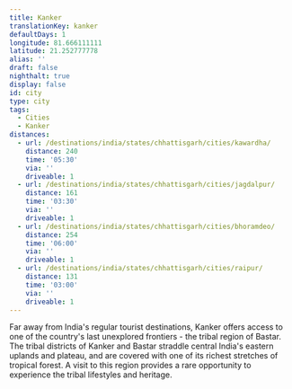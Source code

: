 ```yaml
---
title: Kanker
translationKey: kanker
defaultDays: 1
longitude: 81.666111111
latitude: 21.252777778
alias: ''
draft: false
nighthalt: true
display: false
id: city
type: city
tags:
  - Cities
  - Kanker
distances:
  - url: /destinations/india/states/chhattisgarh/cities/kawardha/
    distance: 240
    time: '05:30'
    via: ''
    driveable: 1
  - url: /destinations/india/states/chhattisgarh/cities/jagdalpur/
    distance: 161
    time: '03:30'
    via: ''
    driveable: 1
  - url: /destinations/india/states/chhattisgarh/cities/bhoramdeo/
    distance: 254
    time: '06:00'
    via: ''
    driveable: 1
  - url: /destinations/india/states/chhattisgarh/cities/raipur/
    distance: 131
    time: '03:00'
    via: ''
    driveable: 1
---
```





























Far away from India's regular tourist destinations, Kanker offers access to one of the country's last unexplored frontiers - the tribal region of Bastar. The tribal districts of Kanker and Bastar straddle central India's eastern uplands and plateau, and are covered with one of its richest stretches of tropical forest. A visit to this region provides a rare opportunity to experience the tribal lifestyles and heritage.